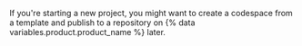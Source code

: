 If you're starting a new project, you might want to create a codespace from a template and publish to a repository on {% data variables.product.product_name %} later.